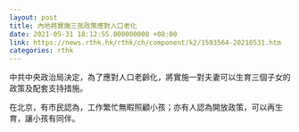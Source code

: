 ```yaml
---
layout: post
title: 內地將實施三孩政策應對人口老化
date: 2021-05-31 18:12:55.000000000 +08:00
link: https://news.rthk.hk/rthk/ch/component/k2/1593564-20210531.htm
categories: rthk
---
```


中共中央政治局決定，為了應對人口老齡化，將實施一對夫妻可以生育三個子女的政策及配套支持措施。

在北京，有市民認為，工作繁忙無暇照顧小孩；亦有人認為開放政策，可以再生育，讓小孩有同伴。
